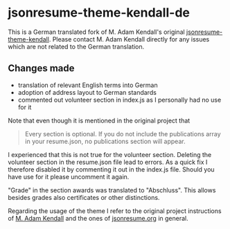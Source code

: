 # jsonresume-theme-kendall-de

This is a German translated fork of M. Adam Kendall's original [jsonresume-theme-kendall](https://github.com/LinuxBozo/jsonresume-theme-kendall/blob/master/README.md). Please contact M. Adam Kendall directly for any issues which are not related to the German translation.

## Changes made

* translation of relevant English terms into German
* adoption of address layout to German standards
* commented out volunteer section in index.js as I personally had no use for it

Note that even though it is mentioned in the original project that

> Every section is optional. If you do not include the publications array in your resume.json, no publications section will appear.

I experienced that this is not true for the volunteer section. Deleting the volunteer section in the resume.json file lead to errors. As a quick fix I therefore disabled it by commenting it out in the index.js file. Should you have use for it please uncomment it again.

"Grade" in the section awards was translated to "Abschluss". This allows besides grades also certificates or other distinctions.

Regarding the usage of the theme I refer to the original project instructions of [M. Adam Kendall](https://github.com/LinuxBozo/jsonresume-theme-kendall) and the ones of [jsonresume.org](https://jsonresume.org/) in general.
